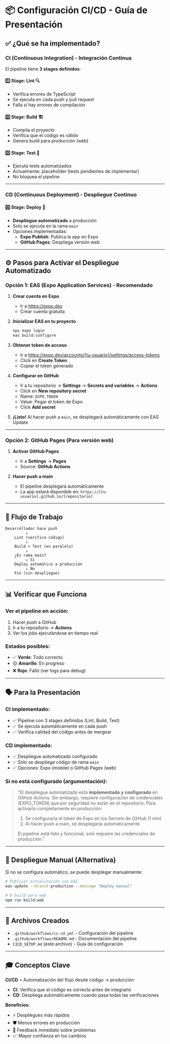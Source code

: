 # 📦 Configuración CI/CD - Guía de Presentación

## ✅ ¿Qué se ha implementado?

### **CI (Continuous Integration)** - Integración Continua

El pipeline tiene **3 stages definidos**:

#### 1️⃣ **Stage: Lint** 🔍
- Verifica errores de TypeScript
- Se ejecuta en cada push y pull request
- Falla si hay errores de compilación

#### 2️⃣ **Stage: Build** 🏗️
- Compila el proyecto
- Verifica que el código es válido
- Genera build para producción (web)

#### 3️⃣ **Stage: Test** 🧪
- Ejecuta tests automatizados
- Actualmente: placeholder (tests pendientes de implementar)
- No bloquea el pipeline

---

### **CD (Continuous Deployment)** - Despliegue Continuo

#### 4️⃣ **Stage: Deploy** 🚀
- **Despliegue automatizado** a producción
- Solo se ejecuta en la rama `main`
- Opciones implementadas:
  - **Expo Publish**: Publica la app en Expo
  - **GitHub Pages**: Despliega versión web

---

## ⚙️ Pasos para Activar el Despliegue Automatizado

### Opción 1: EAS (Expo Application Services) - Recomendado

1. **Crear cuenta en Expo**
   - Ir a https://expo.dev
   - Crear cuenta gratuita

2. **Inicializar EAS en tu proyecto**
   ```bash
   npx expo login
   eas build:configure
   ```

3. **Obtener token de acceso**
   - Ir a https://expo.dev/accounts/[tu-usuario]/settings/access-tokens
   - Click en **Create Token**
   - Copiar el token generado

4. **Configurar en GitHub**
   - Ir a tu repositorio → **Settings** → **Secrets and variables** → **Actions**
   - Click en **New repository secret**
   - Name: `EXPO_TOKEN`
   - Value: Pegar el token de Expo
   - Click **Add secret**

5. **¡Listo!** Al hacer push a `main`, se desplegará automáticamente con EAS Update

---

### Opción 2: GitHub Pages (Para versión web)

1. **Activar GitHub Pages**
   - Ir a **Settings** → **Pages**
   - Source: **GitHub Actions**
   
2. **Hacer push a main**
   - El pipeline desplegará automáticamente
   - La app estará disponible en: `https://[tu-usuario].github.io/[repositorio]`

---

## 🎯 Flujo de Trabajo

```
Desarrollador hace push
         ↓
    Lint (verifica código)
         ↓
    Build + Test (en paralelo)
         ↓
    ¿Es rama main?
         ↓ Sí
    Deploy automático a producción
         ↓ No
    Fin (sin despliegue)
```

---

## 📊 Verificar que Funciona

### Ver el pipeline en acción:

1. Hacer push a GitHub
2. Ir a tu repositorio → **Actions**
3. Ver los jobs ejecutándose en tiempo real

### Estados posibles:
- ✅ **Verde**: Todo correcto
- 🟡 **Amarillo**: En progreso
- ❌ **Rojo**: Falló (ver logs para debug)

---

## 🗣️ Para la Presentación

### **CI implementado:**
- ✅ Pipeline con 3 stages definidos (Lint, Build, Test)
- ✅ Se ejecuta automáticamente en cada push
- ✅ Verifica calidad del código antes de mergear

### **CD implementado:**
- ✅ Despliegue automatizado configurado
- ✅ Solo se despliega código de rama `main`
- ✅ Opciones: Expo (mobile) o GitHub Pages (web)

### **Si no está configurado (argumentación):**

> "El despliegue automatizado está **implementado y configurado** en GitHub Actions.
> Sin embargo, requiere configuración de credenciales (EXPO_TOKEN) que por seguridad
> no están en el repositorio. Para activarlo completamente en producción:
> 
> 1. Se configuraría el token de Expo en los Secrets de GitHub (1 min)
> 2. Al hacer push a main, se desplegaría automáticamente
> 
> El pipeline está listo y funcional, solo requiere las credenciales de producción."

---

## 🚀 Despliegue Manual (Alternativa)

Si no se configura automático, se puede desplegar manualmente:

```bash
# Publicar actualización con EAS
eas update --branch production --message "Deploy manual"

# O build para web
npm run build:web
```

---

## 📝 Archivos Creados

- `.github/workflows/ci-cd.yml` - Configuración del pipeline
- `.github/workflows/README.md` - Documentación del pipeline
- `CICD_SETUP.md` (este archivo) - Guía de configuración

---

## 🎓 Conceptos Clave

**CI/CD** = Automatización del flujo desde código → producción

- **CI**: Verifica que el código es correcto antes de integrarlo
- **CD**: Despliega automáticamente cuando pasa todas las verificaciones

**Beneficios:**
- ⚡ Despliegues más rápidos
- 🛡️ Menos errores en producción
- 🔄 Feedback inmediato sobre problemas
- 📈 Mayor confianza en los cambios

